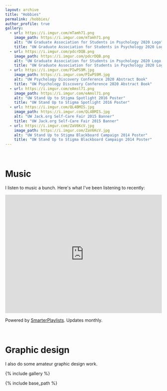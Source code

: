 ```yaml
---
layout: archive
title: "Hobbies"
permalink: /hobbies/
author_profile: true
gallery:
  - url: https://i.imgur.com/mTamh71.png
    image_path: https://i.imgur.com/mTamh71.png
    alt: "UW Graduate Association for Students in Psychology 2020 Logo"
    title: "UW Graduate Association for Students in Psychology 2020 Logo"
  - url: https://i.imgur.com/pdcrDQB.png
    image_path: https://i.imgur.com/pdcrDQB.png
    alt: "UW Graduate Association for Students in Psychology 2020 Logo Shirt Mockup"
    title: "UW Graduate Association for Students in Psychology 2020 Logo Shirt Mockup"
  - url: https://i.imgur.com/PIwPS9M.jpg
    image_path: https://i.imgur.com/PIwPS9M.jpg
    alt: "UW Psychology Discovery Conference 2020 Abstract Book"
    title: "UW Psychology Discovery Conference 2020 Abstract Book"
  - url: https://i.imgur.com/eAmsl71.png
    image_path: https://i.imgur.com/eAmsl71.png
    alt: "UW Stand Up to Stigma Spotlight 2016 Poster"
    title: "UW Stand Up to Stigma Spotlight 2016 Poster"
  - url: https://i.imgur.com/QL4BMIS.jpg
    image_path: https://i.imgur.com/QL4BMIS.jpg
    alt: "UW Jack.org Self-Care Fair 2015 Banner"
    title: "UW Jack.org Self-Care Fair 2015 Banner"
  - url: https://i.imgur.com/ZaV6KcV.jpg
    image_path: https://i.imgur.com/ZaV6KcV.jpg
    alt: "UW Stand Up to Stigma Blackboard Campaign 2014 Poster"
    title: "UW Stand Up to Stigma Blackboard Campaign 2014 Poster"
---
```


<br>

# Music

I listen to music a bunch. Here's what I've been listening to recently:

<iframe src="https://open.spotify.com/embed/playlist/5Fv4HQ8yg3XqcZWmIPudnP" width="100%" height="380" frameBorder="0" allowtransparency="true" allow="encrypted-media"></iframe>

Powered by [SmarterPlaylists](http://smarterplaylists.playlistmachinery.com/). Updates monthly.

<br>

# Graphic design

I also do some amateur graphic design work.

{% include gallery %}

{% include base_path %}

<!-- {% for post in site.portfolio %}
  {% include archive-single.html %}
{% endfor %} -->
